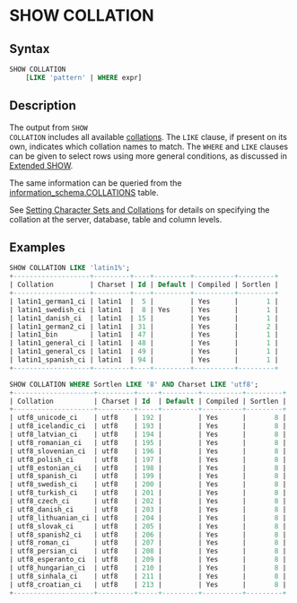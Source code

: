 # SHOW COLLATION

## Syntax

```sql
SHOW COLLATION
    [LIKE 'pattern' | WHERE expr]
```

## Description

The output from <code class="highlight fixed" style="white-space:pre-wrap">SHOW COLLATION</code> includes all available
[collations](/kb/en/data-types-character-sets-and-collations/). The <code class="highlight fixed" style="white-space:pre-wrap">LIKE</code> clause, if present on its own, indicates which collation names to match. The <code class="highlight fixed" style="white-space:pre-wrap">WHERE</code> and <code class="highlight fixed" style="white-space:pre-wrap">LIKE</code> clauses can be given to select rows using more general conditions, as discussed in [Extended SHOW](/sql-statements-structure/sql-statements/administrative-sql-statements/show/extended-show/).

The same information can be queried from the [information_schema.COLLATIONS](/sql-statements-structure/sql-statements/administrative-sql-statements/system-tables/information-schema/information-schema-tables/information-schema-collations-table/) table.

See [Setting Character Sets and Collations](/columns-storage-engines-and-plugins/data-types/string-data-types/character-sets/setting-character-sets-and-collations/) for details on specifying the collation at the server, database, table and column levels.

## Examples

```sql
SHOW COLLATION LIKE 'latin1%';
+-------------------+---------+----+---------+----------+---------+
| Collation         | Charset | Id | Default | Compiled | Sortlen |
+-------------------+---------+----+---------+----------+---------+
| latin1_german1_ci | latin1  |  5 |         | Yes      |       1 |
| latin1_swedish_ci | latin1  |  8 | Yes     | Yes      |       1 |
| latin1_danish_ci  | latin1  | 15 |         | Yes      |       1 |
| latin1_german2_ci | latin1  | 31 |         | Yes      |       2 |
| latin1_bin        | latin1  | 47 |         | Yes      |       1 |
| latin1_general_ci | latin1  | 48 |         | Yes      |       1 |
| latin1_general_cs | latin1  | 49 |         | Yes      |       1 |
| latin1_spanish_ci | latin1  | 94 |         | Yes      |       1 |
+-------------------+---------+----+---------+----------+---------+
```

```sql
SHOW COLLATION WHERE Sortlen LIKE '8' AND Charset LIKE 'utf8';
+--------------------+---------+-----+---------+----------+---------+
| Collation          | Charset | Id  | Default | Compiled | Sortlen |
+--------------------+---------+-----+---------+----------+---------+
| utf8_unicode_ci    | utf8    | 192 |         | Yes      |       8 |
| utf8_icelandic_ci  | utf8    | 193 |         | Yes      |       8 |
| utf8_latvian_ci    | utf8    | 194 |         | Yes      |       8 |
| utf8_romanian_ci   | utf8    | 195 |         | Yes      |       8 |
| utf8_slovenian_ci  | utf8    | 196 |         | Yes      |       8 |
| utf8_polish_ci     | utf8    | 197 |         | Yes      |       8 |
| utf8_estonian_ci   | utf8    | 198 |         | Yes      |       8 |
| utf8_spanish_ci    | utf8    | 199 |         | Yes      |       8 |
| utf8_swedish_ci    | utf8    | 200 |         | Yes      |       8 |
| utf8_turkish_ci    | utf8    | 201 |         | Yes      |       8 |
| utf8_czech_ci      | utf8    | 202 |         | Yes      |       8 |
| utf8_danish_ci     | utf8    | 203 |         | Yes      |       8 |
| utf8_lithuanian_ci | utf8    | 204 |         | Yes      |       8 |
| utf8_slovak_ci     | utf8    | 205 |         | Yes      |       8 |
| utf8_spanish2_ci   | utf8    | 206 |         | Yes      |       8 |
| utf8_roman_ci      | utf8    | 207 |         | Yes      |       8 |
| utf8_persian_ci    | utf8    | 208 |         | Yes      |       8 |
| utf8_esperanto_ci  | utf8    | 209 |         | Yes      |       8 |
| utf8_hungarian_ci  | utf8    | 210 |         | Yes      |       8 |
| utf8_sinhala_ci    | utf8    | 211 |         | Yes      |       8 |
| utf8_croatian_ci   | utf8    | 213 |         | Yes      |       8 |
+--------------------+---------+-----+---------+----------+---------+
```